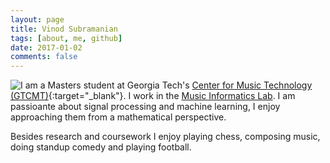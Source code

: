 ```yaml
---
layout: page
title: Vinod Subramanian
tags: [about, me, github]
date: 2017-01-02
comments: false
---
```


<img style="float: left;" src="../{{ site.authorphoto }}" class="img-circle2 animated FadeIn">


I am a Masters student at Georgia Tech's [Center for Music Technology (GTCMT)](http://www.gtcmt.gatech.edu){:target="_blank"}. I work in the [Music Informatics Lab](http://www.musicinformatic). I am passioante about signal processing and machine learning, I enjoy approaching them from a mathematical perspective.

Besides research and coursework I enjoy playing chess, composing music, doing standup comedy and playing football.
